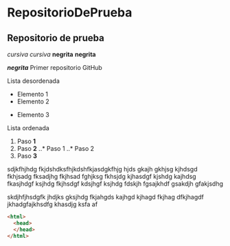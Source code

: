 # RepositorioDePrueba
## Repositorio de prueba 
*cursiva* _cursiva_
**negrita** __negrita__

**_negrita_**
Primer repositorio GitHub

Lista desordenada
+ Elemento 1
+ Elemento 2
* Elemento 3

Lista ordenada
1. Paso **1**
2. Paso **2**
..* Paso 1
..* Paso 2
3. Paso **3**

sdjkfhjhdg fkjdshdksfhjkdshfkjasdgkfhjg hjds gkajh gkhjsg kjhdsgd fkhjsadg fksadjhg fkjhsad fghjksg fkhsjdg kjhasdgf kjshdg kajhdsg fkasjhdgf ksjhdg fkjhsdgf kdsjhgf ksjhdg fdskjh fgsajkhdf gsakdjh gfakjsdhg 

skdjhfjhsdgfk jhdjks gksjhdg fkjahgds kajhgd kjhagd fkjhag dfkjhagdf jkhadgfajkhsdfg khasdjg ksfa  af

```html
<html>
  <head>
  </head>
</html>
```
